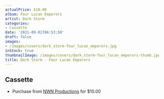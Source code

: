 ```yaml
---
actualPrice: $10.00
album: Four Lucan Emperors
artist: Dark Storm
categories:
- Cassette
date: '2021-09-01T06:53:50'
draft: false
images:
- /images/covers/dark_storm-four_lucan_emperors.jpg
inStock: true
thumbnailImage: /images/covers/dark_storm-four_lucan_emperors-thumb.jpg
title: Dark Storm - Four Lucan Emperors
---
```


## Cassette
* Purchase from [NWN Productions](http://shop.nwnprod.com/index.php?route=product/product&path=73&product_id=17212&sort=pd.name&order=ASC) for $10.00
